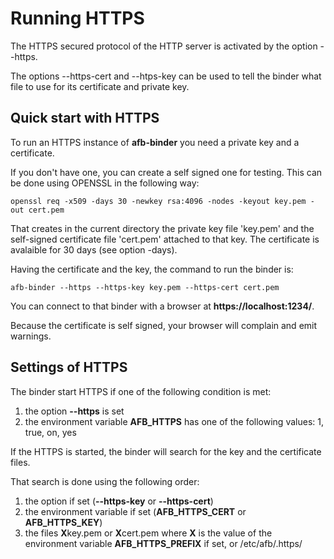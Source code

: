 # Running HTTPS

The HTTPS secured protocol of the HTTP server is activated by the
option --https.

The options --https-cert and --htps-key can be used to tell
the binder what file to use for its certificate and private key.

## Quick start with HTTPS

To run an HTTPS instance of **afb-binder** you need a private key
and a certificate.

If you don't have one, you can create a self signed one for testing.
This can be done using OPENSSL in the following way:

```
openssl req -x509 -days 30 -newkey rsa:4096 -nodes -keyout key.pem -out cert.pem
```

That creates in the current directory the private key file 'key.pem' and
the self-signed certificate file 'cert.pem' attached to that key.
The certificate is avalaible for 30 days (see option -days).

Having the certificate and the key, the command to run the binder is:

```
afb-binder --https --https-key key.pem --https-cert cert.pem
```

You can connect to that binder with a browser at **https://localhost:1234/**.

Because the certificate is self signed, your browser will
complain and emit warnings.

## Settings of HTTPS

The binder start HTTPS if one of the following condition is met:

1. the option **--https** is set
2. the environment variable **AFB_HTTPS** has one of the following values:
1, true, on, yes

If the HTTPS is started, the binder will search for the key
and the certificate files.

That search is done using the following order:

1. the option if set (**--https-key** or **--https-cert**)
2. the environment variable if set (**AFB_HTTPS_CERT** or **AFB_HTTPS_KEY**)
3. the files **X**key.pem or **X**cert.pem where
   **X** is the value of the environment variable **AFB_HTTPS_PREFIX** if set,
   or /etc/afb/.https/


